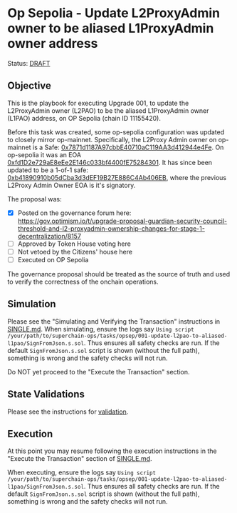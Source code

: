 # Op Sepolia - Update L2ProxyAdmin owner to be aliased L1ProxyAdmin owner address

Status: [DRAFT]()

## Objective

This is the playbook for executing Upgrade 001, to update the L2ProxyAdmin owner (L2PAO) to be the aliased L1ProxyAdmin owner (L1PAO) address, on OP Sepolia (chain ID 11155420).

Before this task was created, some op-sepolia configuration was updated to closely mirror op-mainnet. 
Specifically, the L2Proxy Admin owner on op-mainnet is a Safe: [0x7871d1187A97cbbE40710aC119AA3d412944e4Fe](https://optimistic.etherscan.io/address/0x7871d1187A97cbbE40710aC119AA3d412944e4Fe). On op-sepolia it was an EOA [0xfd1D2e729aE8eEe2E146c033bf4400fE75284301](https://sepolia-optimism.etherscan.io/address/0xfd1D2e729aE8eEe2E146c033bf4400fE75284301). It has since been updated to be a 1-of-1 safe: [0xb41890910b05dCba3d3dEF19B27E886C4Ab406EB](https://sepolia-optimism.etherscan.io/address/0xb41890910b05dCba3d3dEF19B27E886C4Ab406EB), where the previous L2Proxy Admin Owner EOA is it's signatory.


The proposal was:

- [X] Posted on the governance forum here: https://gov.optimism.io/t/upgrade-proposal-guardian-security-council-threshold-and-l2-proxyadmin-ownership-changes-for-stage-1-decentralization/8157
- [ ] Approved by Token House voting here
- [ ] Not vetoed by the Citizens' house here
- [ ] Executed on OP Sepolia

The governance proposal should be treated as the source of truth and used to verify the correctness
of the onchain operations.

## Simulation

Please see the "Simulating and Verifying the Transaction" instructions in [SINGLE.md](../../../SINGLE.md).
When simulating, ensure the logs say `Using script /your/path/to/superchain-ops/tasks/opsep/001-update-l2pao-to-aliased-l1pao/SignFromJson.s.sol`.
Thus ensures all safety checks are run. If the default `SignFromJson.s.sol` script is shown
(without the full path), something is wrong and the safety checks will not run.

Do NOT yet proceed to the "Execute the Transaction" section.

## State Validations

Please see the instructions for [validation](./VALIDATION.md).

## Execution

At this point you may resume following the execution instructions in the "Execute the Transaction" section of [SINGLE.md](../../../SINGLE.md).

When executing, ensure the logs say `Using script /your/path/to/superchain-ops/tasks/opsep/001-update-l2pao-to-aliased-l1pao/SignFromJson.s.sol`.
Thus ensures all safety checks are run. If the default `SignFromJson.s.sol` script is shown
(without the full path), something is wrong and the safety checks will not run.
